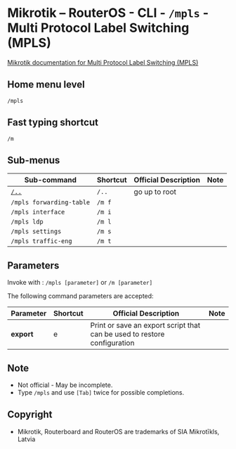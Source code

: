 # Mikrotik – RouterOS - CLI - `/mpls` - Multi Protocol Label Switching (MPLS)

[Mikrotik documentation for Multi Protocol Label Switching (MPLS)](https://help.mikrotik.com/docs/pages/viewpage.action?pageId=328082)

## Home menu level
`/mpls` 
## Fast typing shortcut
`/m`
## Sub-menus

| **Sub-command** | **Shortcut** | **Official Description** | **Note** |
|---|---|---|---|
| [`/..`](root-level.md) | `/..` | go up to root |  |
| `/mpls forwarding-table` | `/m f` |  |  |
| `/mpls interface`  | `/m i`  |  |
| `/mpls ldp`  | `/m l` |  |
| `/mpls settings`  | `/m s` |  |
| `/mpls traffic-eng`  | `/m t`  |  |

## Parameters

Invoke with : `/mpls [parameter]` or `/m [parameter]`

The following command parameters are accepted:

| **Parameter** | **Shortcut** | **Official Description** | **Note** |
|---|---|---|---|
| **export** | e | Print or save an export script that can be used to restore configuration | |    

## Note
- Not official - May be incomplete.
- Type `/mpls` and use `[Tab]` twice for possible completions. 

## Copyright
- Mikrotik, Routerboard and RouterOS are trademarks of SIA Mikrotīkls, Latvia

